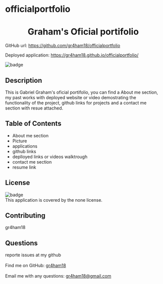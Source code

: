 # officialportfolio

<h1 align="center">Graham's Oficial portifolio </h1>

GitHub url: https://github.com/gr4ham18/officialportfolio

Deployed application: https://gr4ham18.github.io/officialportfolio/
  
![badge](https://img.shields.io/badge/license-none-brightgreen)<br />

## Description
 This is Gabriel Graham's oficial portifolio, you can find a About me section, my past works with deployed website or video demostrating the functionality of the project, github links for projects and a contact me section with resue attached.


## Table of Contents
- About me section
- Picture
- applications
- github links
- deplloyed links or videos walktrough
- contact me section
- resume link


## License
![badge](https://img.shields.io/badge/license-none-brightgreen)
<br />
This application is covered by the none license. 

## Contributing
 gr4ham18

 



## Questions
 reporte issues at my github<br />
<br />
Find me on GitHub: [gr4ham18](https://github.com/gr4ham18)<br />
<br />
 Email me with any questions: gr4ham18@gmail.com<br /><br />

    